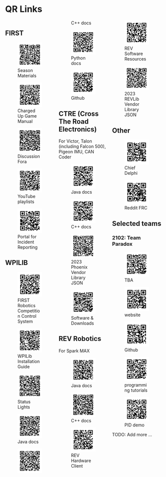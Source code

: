 # QR Links
<div style="column-count: 3; clear: both;" markdown=1>


<h2>FIRST</h2>


<figure><img style="width: 100%;" src="../qr/https-www-firstinspires-org-resource-library-frc-competition-manual-qa-system.png" /><figcaption>Season Materials</figcaption></figure>
<figure><img style="width: 100%;" src="../qr/https-firstfrc-blob-core-windows-net-frc2023-manual-2023frcgamemanual-pdf.png" /><figcaption>Charged Up Game Manual</figcaption></figure>
<figure><img style="width: 100%;" src="../qr/https-forums-firstinspires-org-forum-general-discussions-first-programs-first-robotics-competition.png" /><figcaption>Discussion Fora</figcaption></figure>
<figure><img style="width: 100%;" src="../qr/https-www-youtube-com-firstroboticscompetition-playlists.png" /><figcaption>YouTube playlists</figcaption></figure>
<figure><img style="width: 100%;" src="../qr/https-www-pavesuite-com-first-publicportal-homepage.png" /><figcaption>Portal for Incident Reporting</figcaption></figure>


<h2>WPILIB</h2>


<figure><img style="width: 100%;" src="../qr/https-docs-wpilib-org-en-stable-index-html.png" /><figcaption>FIRST Robotics Competition Control System</figcaption></figure>
<figure><img style="width: 100%;" src="../qr/https-docs-wpilib-org-en-stable-docs-zero-to-robot-step-2-wpilib-setup-html.png" /><figcaption>WPILib Installation Guide</figcaption></figure>
<figure><img style="width: 100%;" src="../qr/https-docs-wpilib-org-en-stable-docs-hardware-hardware-basics-status-lights-ref-html.png" /><figcaption>Status Lights</figcaption></figure>
<figure><img style="width: 100%;" src="../qr/https-github-wpilib-org-allwpilib-docs-release-java-index-html.png" /><figcaption>Java docs</figcaption></figure>
<figure><img style="width: 100%;" src="../qr/https-github-wpilib-org-allwpilib-docs-release-cpp-index-html.png" /><figcaption>C++ docs</figcaption></figure>
<figure><img style="width: 100%;" src="../qr/https-robotpy-readthedocs-io-projects-wpilib-en-stable-api-html.png" /><figcaption>Python docs</figcaption></figure>
<figure><img style="width: 100%;" src="../qr/https-github-com-wpilibsuite-allwpilib.png" /><figcaption>Github</figcaption></figure>


<h2>CTRE (Cross The Road Electronics)</h2>


For Victor, Talon (including Falcon 500), Pigeon IMU, CAN Coder



<figure><img style="width: 100%;" src="../qr/https-api-ctr-electronics-com-phoenix-release-java.png" /><figcaption>Java docs</figcaption></figure>
<figure><img style="width: 100%;" src="../qr/https-api-ctr-electronics-com-phoenix-release-cpp.png" /><figcaption>C++ docs</figcaption></figure>
<figure><img style="width: 100%;" src="../qr/https-maven-ctr-electronics-com-release-com-ctre-phoenix-phoenix5-frc2023-latest-json.png" /><figcaption>2023 Phoenix Vendor Library JSON</figcaption></figure>
<figure><img style="width: 100%;" src="../qr/https-store-ctr-electronics-com-software.png" /><figcaption>Software & Downloads</figcaption></figure>


<h2>REV Robotics</h2>


For Spark MAX



<figure><img style="width: 100%;" src="../qr/https-codedocs-revrobotics-com-java-com-revrobotics-package-summary-html.png" /><figcaption>Java docs</figcaption></figure>
<figure><img style="width: 100%;" src="../qr/https-docs-revrobotics-com-sparkmax-software-resources-spark-max-api-information-c-api.png" /><figcaption>C++ docs</figcaption></figure>
<figure><img style="width: 100%;" src="../qr/https-docs-revrobotics-com-rev-hardware-client.png" /><figcaption>REV Hardware Client</figcaption></figure>
<figure><img style="width: 100%;" src="../qr/https-www-revrobotics-com-software.png" /><figcaption>REV Software Resources</figcaption></figure>
<figure><img style="width: 100%;" src="../qr/https-software-metadata-revrobotics-com-revlib-2023-json.png" /><figcaption>2023 REVLib Vendor Library JSON</figcaption></figure>


<h2>Other</h2>


<figure><img style="width: 100%;" src="../qr/https-www-chiefdelphi-com.png" /><figcaption>Chief Delphi</figcaption></figure>
<figure><img style="width: 100%;" src="../qr/https-www-reddit-com-r-frc.png" /><figcaption>Reddit FRC</figcaption></figure>


<h2>Selected teams</h2>


<h3>2102: Team Paradox</h3>
<figure><img style="width: 100%;" src="../qr/https-www-thebluealliance-com-team-2102.png" /><figcaption>TBA</figcaption></figure>
<figure><img style="width: 100%;" src="../qr/https-www-team2102-org.png" /><figcaption>website</figcaption></figure>
<figure><img style="width: 100%;" src="../qr/https-github-com-paradox2102.png" /><figcaption>Github</figcaption></figure>
<figure><img style="width: 100%;" src="../qr/http-programming-team2102-org.png" /><figcaption>programming tutorials</figcaption></figure>
<figure><img style="width: 100%;" src="../qr/https-github-com-paradox2102-pid-demo2.png" /><figcaption>PID demo</figcaption></figure>


TODO: Add more ...
<!--
qr/https-www-firstinspires-org-resource-library-frc-competition-manual-qa-system.png https://www.firstinspires.org/resource-library/frc/competition-manual-qa-system Season Materials
qr/https-firstfrc-blob-core-windows-net-frc2023-manual-2023frcgamemanual-pdf.png https://firstfrc.blob.core.windows.net/frc2023/Manual/2023FRCGameManual.pdf Charged Up Game Manual
qr/https-forums-firstinspires-org-forum-general-discussions-first-programs-first-robotics-competition.png https://forums.firstinspires.org/forum/general-discussions/first-programs/first-robotics-competition Discussion Fora
qr/https-www-youtube-com-firstroboticscompetition-playlists.png https://www.youtube.com/@FIRSTRoboticsCompetition/playlists YouTube playlists
qr/https-www-pavesuite-com-first-publicportal-homepage.png https://www.pavesuite.com/FIRST/PublicPortal/HomePage Portal for Incident Reporting
qr/https-docs-wpilib-org-en-stable-index-html.png https://docs.wpilib.org/en/stable/index.html FIRST Robotics Competition Control System
qr/https-docs-wpilib-org-en-stable-docs-zero-to-robot-step-2-wpilib-setup-html.png https://docs.wpilib.org/en/stable/docs/zero-to-robot/step-2/wpilib-setup.html WPILib Installation Guide
qr/https-docs-wpilib-org-en-stable-docs-hardware-hardware-basics-status-lights-ref-html.png https://docs.wpilib.org/en/stable/docs/hardware/hardware-basics/status-lights-ref.html Status Lights
qr/https-github-wpilib-org-allwpilib-docs-release-java-index-html.png https://github.wpilib.org/allwpilib/docs/release/java/index.html Java docs
qr/https-github-wpilib-org-allwpilib-docs-release-cpp-index-html.png https://github.wpilib.org/allwpilib/docs/release/cpp/index.html C++ docs
qr/https-robotpy-readthedocs-io-projects-wpilib-en-stable-api-html.png https://robotpy.readthedocs.io/projects/wpilib/en/stable/api.html Python docs
qr/https-github-com-wpilibsuite-allwpilib.png https://github.com/wpilibsuite/allwpilib Github
qr/https-api-ctr-electronics-com-phoenix-release-java.png https://api.ctr-electronics.com/phoenix/release/java/ Java docs
qr/https-api-ctr-electronics-com-phoenix-release-cpp.png https://api.ctr-electronics.com/phoenix/release/cpp/ C++ docs
qr/https-maven-ctr-electronics-com-release-com-ctre-phoenix-phoenix5-frc2023-latest-json.png https://maven.ctr-electronics.com/release/com/ctre/phoenix/Phoenix5-frc2023-latest.json 2023 Phoenix Vendor Library JSON
qr/https-store-ctr-electronics-com-software.png https://store.ctr-electronics.com/software/ Software & Downloads
qr/https-codedocs-revrobotics-com-java-com-revrobotics-package-summary-html.png https://codedocs.revrobotics.com/java/com/revrobotics/package-summary.html Java docs
qr/https-docs-revrobotics-com-sparkmax-software-resources-spark-max-api-information-c-api.png https://docs.revrobotics.com/sparkmax/software-resources/spark-max-api-information#c-api C++ docs
qr/https-docs-revrobotics-com-rev-hardware-client.png https://docs.revrobotics.com/rev-hardware-client/ REV Hardware Client
qr/https-www-revrobotics-com-software.png https://www.revrobotics.com/software/ REV Software Resources
qr/https-software-metadata-revrobotics-com-revlib-2023-json.png https://software-metadata.revrobotics.com/REVLib-2023.json 2023 REVLib Vendor Library JSON
qr/https-www-chiefdelphi-com.png https://www.chiefdelphi.com/ Chief Delphi
qr/https-www-reddit-com-r-frc.png https://www.reddit.com/r/FRC/ Reddit FRC
qr/https-www-thebluealliance-com-team-2102.png https://www.thebluealliance.com/team/2102 TBA
qr/https-www-team2102-org.png https://www.team2102.org/ website
qr/https-github-com-paradox2102.png https://github.com/Paradox2102 Github
qr/http-programming-team2102-org.png http://programming.team2102.org/ programming tutorials
qr/https-github-com-paradox2102-pid-demo2.png https://github.com/Paradox2102/pid_demo2 PID demo
-->
</div>
